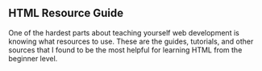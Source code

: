 ## HTML Resource Guide

One of the hardest parts about teaching yourself web development is knowing what resources to use. These are the guides, tutorials, and other sources that I found to be the most helpful for learning HTML from the beginner level.